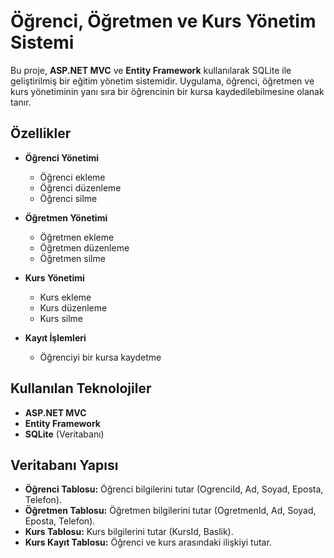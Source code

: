 # Öğrenci, Öğretmen ve Kurs Yönetim Sistemi 

Bu proje, **ASP.NET MVC** ve **Entity Framework** kullanılarak SQLite ile geliştirilmiş bir eğitim yönetim sistemidir. Uygulama, öğrenci, öğretmen ve kurs yönetiminin yanı sıra bir öğrencinin bir kursa kaydedilebilmesine olanak tanır.  

## Özellikler  
- **Öğrenci Yönetimi**  
  - Öğrenci ekleme  
  - Öğrenci düzenleme  
  - Öğrenci silme


- **Öğretmen Yönetimi**  
  - Öğretmen ekleme  
  - Öğretmen düzenleme  
  - Öğretmen silme  

- **Kurs Yönetimi**  
  - Kurs ekleme  
  - Kurs düzenleme  
  - Kurs silme  

- **Kayıt İşlemleri**  
  - Öğrenciyi bir kursa kaydetme  

## Kullanılan Teknolojiler  
- **ASP.NET MVC**  
- **Entity Framework**  
- **SQLite** (Veritabanı)  

## Veritabanı Yapısı  
- **Öğrenci Tablosu:** Öğrenci bilgilerini tutar (OgrenciId, Ad, Soyad, Eposta, Telefon).  
- **Öğretmen Tablosu:** Öğretmen bilgilerini tutar (OgretmenId, Ad, Soyad, Eposta, Telefon).  
- **Kurs Tablosu:** Kurs bilgilerini tutar (KursId, Baslik).  
- **Kurs Kayıt Tablosu:** Öğrenci ve kurs arasındaki ilişkiyi tutar.
